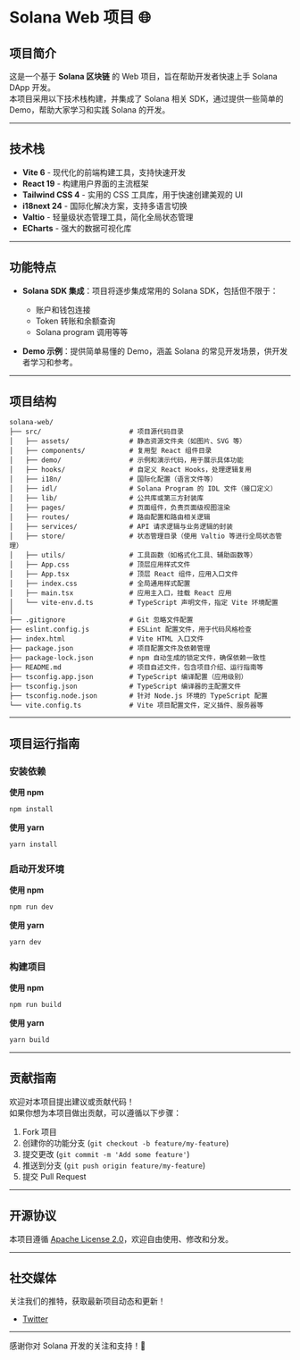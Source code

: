 # Solana Web 项目 🌐

## 项目简介  
这是一个基于 **Solana 区块链** 的 Web 项目，旨在帮助开发者快速上手 Solana DApp 开发。  
本项目采用以下技术栈构建，并集成了 Solana 相关 SDK，通过提供一些简单的 Demo，帮助大家学习和实践 Solana 的开发。

---

## 技术栈  
- **Vite 6** - 现代化的前端构建工具，支持快速开发  
- **React 19** - 构建用户界面的主流框架  
- **Tailwind CSS 4** - 实用的 CSS 工具库，用于快速创建美观的 UI  
- **i18next 24** - 国际化解决方案，支持多语言切换  
- **Valtio** - 轻量级状态管理工具，简化全局状态管理  
- **ECharts** - 强大的数据可视化库  

---

## 功能特点  
- **Solana SDK 集成**：项目将逐步集成常用的 Solana SDK，包括但不限于：
  - 账户和钱包连接  
  - Token 转账和余额查询  
  - Solana program 调用等等

- **Demo 示例**：提供简单易懂的 Demo，涵盖 Solana 的常见开发场景，供开发者学习和参考。

---

## 项目结构  
```
solana-web/
├── src/                      # 项目源代码目录  
│   ├── assets/               # 静态资源文件夹（如图片、SVG 等）  
│   ├── components/           # 复用型 React 组件目录  
│   ├── demo/                 # 示例和演示代码，用于展示具体功能  
│   ├── hooks/                # 自定义 React Hooks，处理逻辑复用  
│   ├── i18n/                 # 国际化配置（语言文件等）  
│   ├── idl/                  # Solana Program 的 IDL 文件（接口定义）  
│   ├── lib/                  # 公共库或第三方封装库  
│   ├── pages/                # 页面组件，负责页面级视图渲染  
│   ├── routes/               # 路由配置和路由相关逻辑  
│   ├── services/             # API 请求逻辑与业务逻辑的封装  
│   ├── store/                # 状态管理目录（使用 Valtio 等进行全局状态管理）  
│   ├── utils/                # 工具函数（如格式化工具、辅助函数等）  
│   ├── App.css               # 顶层应用样式文件  
│   ├── App.tsx               # 顶层 React 组件，应用入口文件  
│   ├── index.css             # 全局通用样式配置  
│   ├── main.tsx              # 应用主入口，挂载 React 应用  
│   └── vite-env.d.ts         # TypeScript 声明文件，指定 Vite 环境配置  
│  
├── .gitignore                # Git 忽略文件配置  
├── eslint.config.js          # ESLint 配置文件，用于代码风格检查  
├── index.html                # Vite HTML 入口文件  
├── package.json              # 项目配置文件及依赖管理  
├── package-lock.json         # npm 自动生成的锁定文件，确保依赖一致性  
├── README.md                 # 项目自述文件，包含项目介绍、运行指南等  
├── tsconfig.app.json         # TypeScript 编译配置（应用级别）  
├── tsconfig.json             # TypeScript 编译器的主配置文件  
├── tsconfig.node.json        # 针对 Node.js 环境的 TypeScript 配置  
└── vite.config.ts            # Vite 项目配置文件，定义插件、服务器等  
```

---

## 项目运行指南  
### **安装依赖**  
**使用 npm**  
```bash
npm install
```

**使用 yarn**  
```bash
yarn install
```

### **启动开发环境**  
**使用 npm**  
```bash
npm run dev
```

**使用 yarn**  
```bash
yarn dev
```

### **构建项目**  
**使用 npm**  
```bash
npm run build
```

**使用 yarn**  
```bash
yarn build
```

---

## 贡献指南  
欢迎对本项目提出建议或贡献代码！  
如果你想为本项目做出贡献，可以遵循以下步骤：
1. Fork 项目  
2. 创建你的功能分支 (`git checkout -b feature/my-feature`)  
3. 提交更改 (`git commit -m 'Add some feature'`)  
4. 推送到分支 (`git push origin feature/my-feature`)  
5. 提交 Pull Request  

---

## 开源协议  
本项目遵循 [Apache License 2.0](./LICENSE)，欢迎自由使用、修改和分发。

---

## 社交媒体  
关注我们的推特，获取最新项目动态和更新！  
- [Twitter](https://x.com/bigBorderCollie)

---

感谢你对 Solana 开发的关注和支持！🚀
